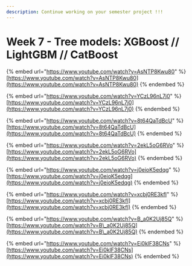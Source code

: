 ```yaml
---
description: Continue working on your semester project !!!
---
```


# Week 7 - Tree models: XGBoost // LightGBM // CatBoost

{% embed url="https://www.youtube.com/watch?v=AsNTP8Kwu80" %}
[https://www.youtube.com/watch?v=AsNTP8Kwu80](https://www.youtube.com/watch?v=AsNTP8Kwu80)
{% endembed %}

{% embed url="https://www.youtube.com/watch?v=YCzL96nL7j0" %}
[https://www.youtube.com/watch?v=YCzL96nL7j0](https://www.youtube.com/watch?v=YCzL96nL7j0)
{% endembed %}

{% embed url="https://www.youtube.com/watch?v=8t64QaTdBcU" %}
[https://www.youtube.com/watch?v=8t64QaTdBcU](https://www.youtube.com/watch?v=8t64QaTdBcU)
{% endembed %}

{% embed url="https://www.youtube.com/watch?v=2ekL5oG6RVo" %}
[https://www.youtube.com/watch?v=2ekL5oG6RVo](https://www.youtube.com/watch?v=2ekL5oG6RVo)
{% endembed %}

{% embed url="https://www.youtube.com/watch?v=j0eioK5edqg" %}
[https://www.youtube.com/watch?v=j0eioK5edqg](https://www.youtube.com/watch?v=j0eioK5edqg)
{% endembed %}

{% embed url="https://www.youtube.com/watch?v=xcbj0RE3kfI" %}
[https://www.youtube.com/watch?v=xcbj0RE3kfI](https://www.youtube.com/watch?v=xcbj0RE3kfI)
{% endembed %}

{% embed url="https://www.youtube.com/watch?v=B_a0K2Uj85Q" %}
[https://www.youtube.com/watch?v=B\_a0K2Uj85Q](https://www.youtube.com/watch?v=B\_a0K2Uj85Q)
{% endembed %}

{% embed url="https://www.youtube.com/watch?v=Ei0klF38CNs" %}
[https://www.youtube.com/watch?v=Ei0klF38CNs](https://www.youtube.com/watch?v=Ei0klF38CNs)
{% endembed %}

